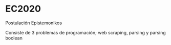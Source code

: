 # EC2020
Postulación Epistemonikos 

Consiste  de 3 problemas de programación; web scraping, parsing y parsing boolean
